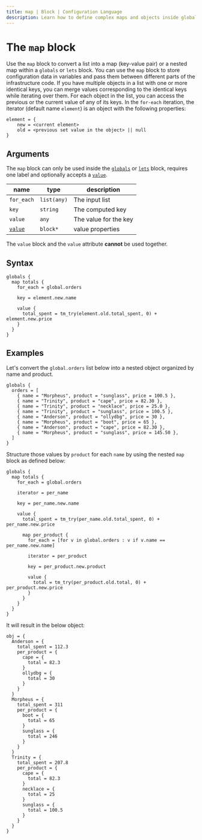 ```yaml
---
title: map | Block | Configuration Language
description: Learn how to define complex maps and objects inside globals and lets blocks using the map block.
---
```


# The `map` block

Use the `map` block to convert a list into a map (key-value pair) or a nested map within a `globals` or `lets` block.
You can use the `map` block to store configuration data in variables and pass them between different parts of the infrastructure code. 
If you have multiple objects in a list with one or more identical keys, you can merge values corresponding to the identical keys while iterating over them.
For each object in the list, you can access the previous or the current value of any of its keys.
In the `for-each` iteration, the iterator (default name `element`) is an object with the following properties:

```hcl
element = {
    new = <current element>
    old = <previous set value in the object> || null
}
```
## Arguments

The `map` block can only be used inside the [`globals`](../configuration/index.md#globals-block-schema) or [`lets`](../configuration/index.md#lets-block-schema) block, requires one label and optionally accepts a [`value`](../configuration/index.md#value-block-schema).

| name             |      type      | description |
|------------------|----------------|-------------|
| `for_each`        | `list(any)`       | The input list |
| `key`             | `string`          | The computed key |
| `value`           | `any`             | The value for the key |
| [`value`](#value-block-schema) | `block*` | value properties |

The `value` block and the `value` attribute **cannot** be used together.

## Syntax

```hcl
globals {
  map totals {
    for_each = global.orders

    key = element.new.name

    value {
      total_spent = tm_try(element.old.total_spent, 0) + element.new.price
    }
  }
}
```
## Examples

Let's convert the `global.orders` list below into a nested object organized by name and product.

```hcl
globals {
  orders = [
    { name = "Morpheus", product = "sunglass", price = 100.5 },
    { name = "Trinity", product = "cape", price = 82.30 },
    { name = "Trinity", product = "necklace", price = 25.0 },
    { name = "Trinity", product = "sunglass", price = 100.5 },
    { name = "Anderson", product = "ollydbg", price = 30 },
    { name = "Morpheus", product = "boot", price = 65 },
    { name = "Anderson", product = "cape", price = 82.30 },
    { name = "Morpheus", product = "sunglass", price = 145.50 },
  ]
}
```
Structure those values by `product` for each `name` by using the nested `map` block as defined below:

```hcl
globals {
  map totals {
    for_each = global.orders

    iterator = per_name

    key = per_name.new.name

    value {
      total_spent = tm_try(per_name.old.total_spent, 0) + per_name.new.price

      map per_product {
        for_each = [for v in global.orders : v if v.name == per_name.new.name]

        iterator = per_product

        key = per_product.new.product

        value {
          total = tm_try(per_product.old.total, 0) + per_product.new.price
        }
      }
    }
  }
}
```

It will result in the below object: 

```hcl
obj = {
  Anderson = {
    total_spent = 112.3
    per_product = {
      cape = {
        total = 82.3
      }
      ollydbg = {
        total = 30
      }
    }
  }
  Morpheus = {
    total_spent = 311
    per_product = {
      boot = {
        total = 65
      }
      sunglass = {
        total = 246
      }
    }
  }
  Trinity = {
    total_spent = 207.8
    per_product = {
      cape = {
        total = 82.3
      }
      necklace = {
        total = 25
      }
      sunglass = {
        total = 100.5
      }
    }
  }
}
```